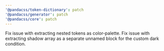 ```yaml
---
'@pandacss/token-dictionary': patch
'@pandacss/generator': patch
'@pandacss/core': patch
---
```


Fix issue with extracting nested tokens as color-palette. 
Fix issue with extracting shadow array as a separate unnamed block for the custom dark condition.
